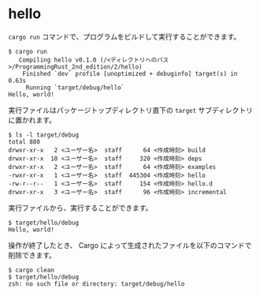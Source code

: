 # hello

`cargo run` コマンドで、プログラムをビルドして実行することができます。

```
$ cargo run
   Compiling hello v0.1.0 (/<ディレクトリへのパス>/ProgrammingRust_2nd_edition/2/hello)
    Finished `dev` profile [unoptimized + debuginfo] target(s) in 0.63s
     Running `target/debug/hello`
Hello, world!
```

実行ファイルはパッケージトップディレクトリ直下の `target` サブディレクトリに置かれます。

```
$ ls -l target/debug
total 880
drwxr-xr-x   2 <ユーザー名>  staff      64 <作成時刻> build
drwxr-xr-x  10 <ユーザー名>  staff     320 <作成時刻> deps
drwxr-xr-x   2 <ユーザー名>  staff      64 <作成時刻> examples
-rwxr-xr-x   1 <ユーザー名>  staff  445304 <作成時刻> hello
-rw-r--r--   1 <ユーザー名>  staff     154 <作成時刻> hello.d
drwxr-xr-x   3 <ユーザー名>  staff      96 <作成時刻> incremental
```

実行ファイルから、実行することができます。

```
$ target/hello/debug
Hello, world!
```

操作が終了したとき、 Cargo によって生成されたファイルを以下のコマンドで削除できます。

```
$ cargo clean
$ target/hello/debug
zsh: no such file or directory: target/debug/hello
```
